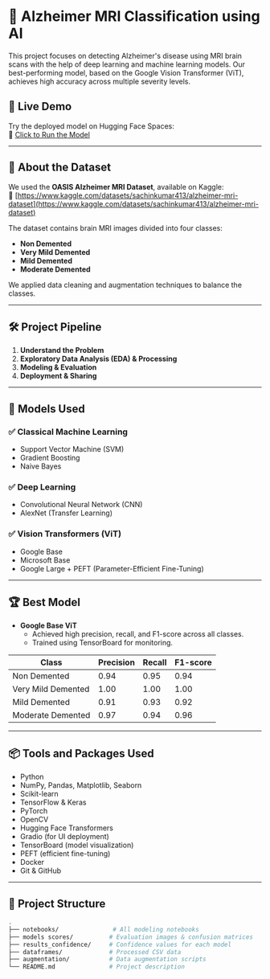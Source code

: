 # 🧠 Alzheimer MRI Classification using AI

This project focuses on detecting Alzheimer's disease using MRI brain scans with the help of deep learning and machine learning models. Our best-performing model, based on the Google Vision Transformer (ViT), achieves high accuracy across multiple severity levels.

## 🚀 Live Demo

Try the deployed model on Hugging Face Spaces:  
🔗 [Click to Run the Model](https://huggingface.co/spaces/AhmadHakami/Alzheimer_image_classification)

---

## 🧩 About the Dataset

We used the **OASIS Alzheimer MRI Dataset**, available on Kaggle:  
🔗 [https://www.kaggle.com/datasets/sachinkumar413/alzheimer-mri-dataset](https://www.kaggle.com/datasets/sachinkumar413/alzheimer-mri-dataset)

The dataset contains brain MRI images divided into four classes:
- **Non Demented**
- **Very Mild Demented**
- **Mild Demented**
- **Moderate Demented**

We applied data cleaning and augmentation techniques to balance the classes.

---

## 🛠️ Project Pipeline

1. **Understand the Problem**  
2. **Exploratory Data Analysis (EDA) & Processing**  
3. **Modeling & Evaluation**  
4. **Deployment & Sharing**

---

## 🧪 Models Used

### ✅ Classical Machine Learning
- Support Vector Machine (SVM)
- Gradient Boosting
- Naive Bayes

### ✅ Deep Learning
- Convolutional Neural Network (CNN)
- AlexNet (Transfer Learning)

### ✅ Vision Transformers (ViT)
- Google Base
- Microsoft Base
- Google Large + PEFT (Parameter-Efficient Fine-Tuning)

---

## 🏆 Best Model

- **Google Base ViT**
  - Achieved high precision, recall, and F1-score across all classes.
  - Trained using TensorBoard for monitoring.

| Class               | Precision | Recall | F1-score |
|--------------------|-----------|--------|----------|
| Non Demented       | 0.94      | 0.95   | 0.94     |
| Very Mild Demented | 1.00      | 1.00   | 1.00     |
| Mild Demented      | 0.91      | 0.93   | 0.92     |
| Moderate Demented  | 0.97      | 0.94   | 0.96     |

---

## 📦 Tools and Packages Used

- Python  
- NumPy, Pandas, Matplotlib, Seaborn  
- Scikit-learn  
- TensorFlow & Keras  
- PyTorch  
- OpenCV  
- Hugging Face Transformers  
- Gradio (for UI deployment)  
- TensorBoard (model visualization)  
- PEFT (efficient fine-tuning)  
- Docker  
- Git & GitHub  

---

## 📁 Project Structure

```bash
.
├── notebooks/               # All modeling notebooks
├── models scores/          # Evaluation images & confusion matrices
├── results_confidence/     # Confidence values for each model
├── dataframes/             # Processed CSV data
├── augmentation/           # Data augmentation scripts
└── README.md               # Project description


